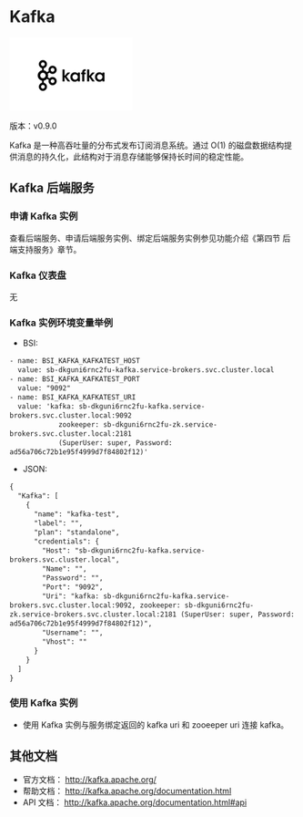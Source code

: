 # Kafka

![](img/Kafka.png)

版本：v0.9.0

Kafka 是一种高吞吐量的分布式发布订阅消息系统。通过 O(1) 的磁盘数据结构提供消息的持久化，此结构对于消息存储能够保持长时间的稳定性能。

## Kafka 后端服务

### 申请 Kafka 实例

查看后端服务、申请后端服务实例、绑定后端服务实例参见功能介绍《第四节 后端支持服务》章节。

### Kafka 仪表盘

无

### Kafka 实例环境变量举例

- BSI:

```
- name: BSI_KAFKA_KAFKATEST_HOST
  value: sb-dkguni6rnc2fu-kafka.service-brokers.svc.cluster.local
- name: BSI_KAFKA_KAFKATEST_PORT
  value: "9092"
- name: BSI_KAFKA_KAFKATEST_URI
  value: 'kafka: sb-dkguni6rnc2fu-kafka.service-brokers.svc.cluster.local:9092
            zookeeper: sb-dkguni6rnc2fu-zk.service-brokers.svc.cluster.local:2181
            (SuperUser: super, Password: ad56a706c72b1e95f4999d7f84802f12)'
```

- JSON:

```
{
  "Kafka": [
    {
      "name": "kafka-test", 
      "label": "", 
      "plan": "standalone", 
      "credentials": {
        "Host": "sb-dkguni6rnc2fu-kafka.service-brokers.svc.cluster.local", 
        "Name": "", 
        "Password": "", 
        "Port": "9092", 
        "Uri": "kafka: sb-dkguni6rnc2fu-kafka.service-brokers.svc.cluster.local:9092, zookeeper: sb-dkguni6rnc2fu-zk.service-brokers.svc.cluster.local:2181 (SuperUser: super, Password: ad56a706c72b1e95f4999d7f84802f12)", 
        "Username": "", 
        "Vhost": ""
      }
    }
  ]
}

```

### 使用 Kafka 实例

- 使用 Kafka 实例与服务绑定返回的 kafka uri 和 zooeeper uri 连接 kafka。

## 其他文档

- 官方文档： http://kafka.apache.org/
- 帮助文档： http://kafka.apache.org/documentation.html
- API 文档： http://kafka.apache.org/documentation.html#api


